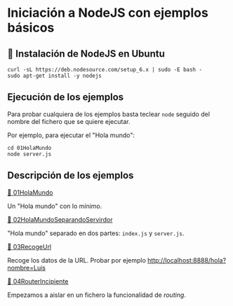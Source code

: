 # Iniciación a NodeJS con ejemplos básicos

## :wrench: Instalación de NodeJS en Ubuntu

```console
curl -sL https://deb.nodesource.com/setup_6.x | sudo -E bash -
sudo apt-get install -y nodejs
```

## Ejecución de los ejemplos

Para probar cualquiera de los ejemplos basta teclear `node` seguido del nombre del fichero que se quiere ejecutar.

Por ejemplo, para ejecutar el "Hola mundo":

```console
cd 01HolaMundo
node server.js
```

## Descripción de los ejemplos

<a href="01HolaMundo">:file_folder: 01HolaMundo</a>

Un "Hola mundo" con lo mínimo.


<a href="02HolaMundoSeparandoServirdor">:file_folder: 02HolaMundoSeparandoServirdor</a>

"Hola mundo" separado en dos partes: `index.js` y `server.js`.


<a href="03RecogeUrl">:file_folder: 03RecogeUrl</a>

Recoge los datos de la URL. Probar por ejemplo <a href="http://localhost:8888/hola?nombre=Luis">http://localhost:8888/hola?nombre=Luis</a>


<a href="04RouterIncipiente">:file_folder: 04RouterIncipiente</a>

Empezamos a aislar en un fichero la funcionalidad de *routing*.


